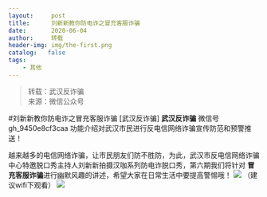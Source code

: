 ```yaml
---
layout:     post
title:      刘新新教你防电诈之冒充客服诈骗
date:       2020-06-04
author:     转载
header-img: img/the-first.png
catalog:   false
tags:
    - 其他
---
```


<blockquote><p>转载：武汉反诈骗<br>
来源：微信公众号</p></blockquote>

#刘新新教你防电诈之冒充客服诈骗
[武汉反诈骗]
**武汉反诈骗**
微信号gh_9450e8cf3caa
功能介绍对武汉市民进行反电信网络诈骗宣传防范和预警推送！

越来越多的电信网络诈骗，让市民朋友们防不胜防，为此，武汉市反电信网络诈骗中心特邀脱口秀主持人刘新新拍摄汉咖系列防电诈脱口秀，第六期我们将针对
**冒充客服诈骗**进行幽默风趣的讲述，希望大家在日常生活中要提高警惕哦！
![]({{site.baseurl}}/postimg/ya5mjFklNJLic3raIQXPzHdejjgLnMgpuovJ3mR9Otrabp56U8ueUS6EywHUicicdSnkmBwPtIjIPmrKI4LgkflXg.png)
（建议wifi下观看）
![]({{site.baseurl}}/postimg/8wBAcE4t1v43G1uG0OkXblKj5L1xP37iaPhhua67qYj09GyPWKKybhr8cG7oVehp0iaqZibhdpicLjg6DhtricFmkaA.jpeg)
